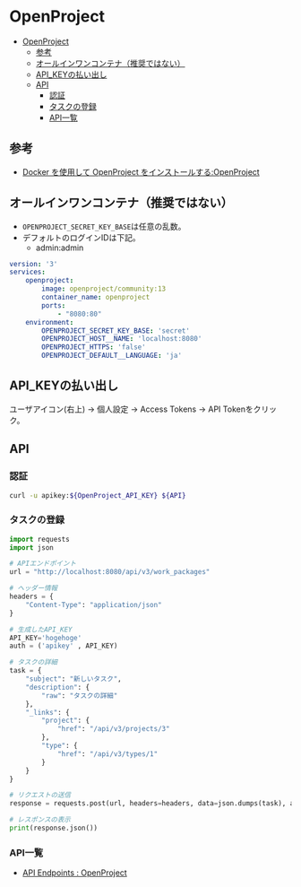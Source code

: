 # OpenProject

- [OpenProject](#openproject)
  - [参考](#参考)
  - [オールインワンコンテナ（推奨ではない）](#オールインワンコンテナ推奨ではない)
  - [API\_KEYの払い出し](#api_keyの払い出し)
  - [API](#api)
    - [認証](#認証)
    - [タスクの登録](#タスクの登録)
    - [API一覧](#api一覧)

## 参考

- [Docker を使用して OpenProject をインストールする:OpenProject](https://www.openproject.org/docs/installation-and-operations/installation/docker/)

## オールインワンコンテナ（推奨ではない）

- `OPENPROJECT_SECRET_KEY_BASE`は任意の乱数。
- デフォルトのログインIDは下記。
    - admin:admin

``` yml
version: '3'
services:
    openproject:
        image: openproject/community:13
        container_name: openproject
        ports: 
            - "8080:80"
    environment:
        OPENPROJECT_SECRET_KEY_BASE: 'secret'
        OPENPROJECT_HOST__NAME: 'localhost:8080'
        OPENPROJECT_HTTPS: 'false'
        OPENPROJECT_DEFAULT__LANGUAGE: 'ja'
```

## API_KEYの払い出し

ユーザアイコン(右上) -> 個人設定 -> Access Tokens -> API Tokenをクリック。

## API

### 認証

``` bash
curl -u apikey:${OpenProject_API_KEY} ${API}
```

### タスクの登録

``` python
import requests
import json

# APIエンドポイント
url = "http://localhost:8080/api/v3/work_packages"

# ヘッダー情報
headers = {
    "Content-Type": "application/json"
}

# 生成したAPI_KEY
API_KEY='hogehoge'
auth = ('apikey' , API_KEY)

# タスクの詳細
task = {
    "subject": "新しいタスク",
    "description": {
        "raw": "タスクの詳細"
    },
    "_links": {
        "project": {
            "href": "/api/v3/projects/3"
        },
        "type": {
            "href": "/api/v3/types/1"
        }
    }
}

# リクエストの送信
response = requests.post(url, headers=headers, data=json.dumps(task), auth=auth)

# レスポンスの表示
print(response.json())

```

### API一覧

- [API Endpoints : OpenProject](https://www.openproject.org/docs/api/endpoints/)
